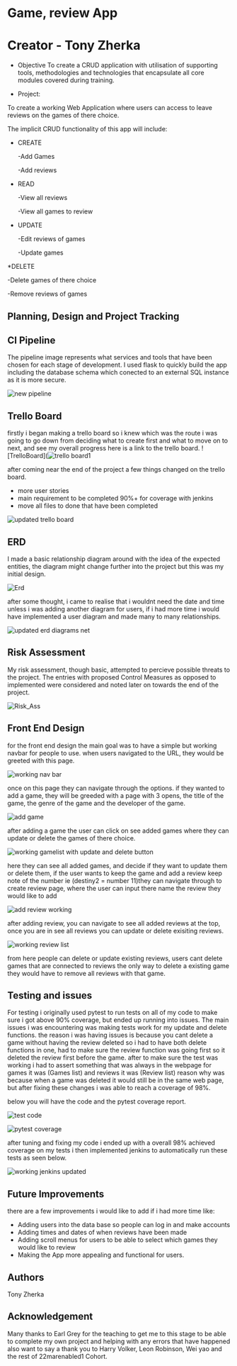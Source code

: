 # Game, review App

# Creator - Tony Zherka

* Objective
To create a CRUD application with utilisation of supporting tools,
methodologies and technologies that encapsulate all core modules
covered during training.

* Project:

To create a working Web Application where users can access to leave reviews on the games of there choice.

The implicit CRUD functionality of this app will include:

* CREATE

  -Add Games

  -Add reviews

* READ

  -View all reviews

  -View all games to review

* UPDATE

  -Edit reviews of games

  -Update games

*DELETE

  -Delete games of there choice

  -Remove reviews of games

## Planning, Design and Project Tracking

## CI Pipeline

The pipeline image represents what services and tools that have been chosen for each stage of development. I used flask to quickly build the app including the database schema which conected to an external SQL instance as it is more secure.

![new pipeline](https://user-images.githubusercontent.com/101265381/162474402-1b394371-f31b-4c32-b60b-73b6d3a8b6dd.png)


## Trello Board

firstly i began making a trello board so i knew which was the route i was going to go down from deciding what to create first and what to move on to next, and see my overall progress here is a link to the trello board. ![TrelloBoard](![trello board1](https://user-images.githubusercontent.com/101265381/162193724-7fdce9b5-5484-4bee-8383-9cef30422263.png)

after coming near the end of the project a few things changed on the trello board.

* more user stories
* main requirement to be completed 90%+ for coverage with jenkins
* move all files to done that have been completed

![updated trello board](https://user-images.githubusercontent.com/101265381/162486540-6fb2b3bb-d695-44a1-9491-1b70a36cfd23.png)


## ERD

I made a basic relationship diagram around with the idea of the expected entities, the diagram might change further into the project but this was my initial design. 

![Erd](https://user-images.githubusercontent.com/101265381/162194438-e733ae8b-c548-4a3f-b8c2-7e5a24336906.png)

after some thought, i came to realise that i wouldnt need the date and time unless i was adding another diagram for users, if i had more time i would have implemented a user diagram and made many to many relationships.

![updated erd diagrams net](https://user-images.githubusercontent.com/101265381/162431085-3bd74534-9533-4a15-900b-e6da4b7465b4.png)


## Risk Assessment

My risk assessment, though basic, attempted to percieve possible threats to the project. The entries with proposed Control Measures as opposed to implemented were considered and noted later on towards the end of the project.

![Risk_Ass](https://user-images.githubusercontent.com/101265381/162195607-c3c0ead6-f251-43a9-8da6-ac520720160a.png)

## Front End Design

for the front end design the main goal was to have a simple but working navbar for people to use.
when users navigated to the URL, they would be greeted with this page.

![working nav bar](https://user-images.githubusercontent.com/101265381/162477252-99e137c7-43a8-4d7c-bc36-ed8db203064d.png)

once on this page they can navigate through the options.
if they wanted to add a game, they will be greeded with a page with 3 opens, the title of the game, the genre of the game and the developer of the game.

![add game](https://user-images.githubusercontent.com/101265381/162478057-501970b9-d871-464d-abb5-033a3f3fa68f.png)

after adding a game the user can click on see added games where they can update or delete the games of there choice.

![working gamelist with update and delete button](https://user-images.githubusercontent.com/101265381/162478769-db1263d8-7579-4823-bdb5-9bc93fecca37.png)

here they can see all added games, and decide if they want to update them or delete them, if the user wants to keep the game and add a review keep note of the number ie (destiny2 = number 11)they can navigate through to create review page, where the user can input there name the review they would like to add

![add review working](https://user-images.githubusercontent.com/101265381/162481038-787b8c17-6814-4076-a9d8-492f40a13d69.png)

after adding review, you can navigate to see all added reviews at the top, once you are in see all reviews you can update or delete exisiting reviews.

![working review list](https://user-images.githubusercontent.com/101265381/162481296-74ef61aa-6bb3-4a87-bd0d-2b250cfe1ce1.png)

from here people can delete or update existing reviews, users cant delete games that are connected to reviews the only way to delete a existing game they would have to remove all reviews with that game.

## Testing and issues

For testing i originally used pytest to run tests on all of my code to make sure i got above 90% coverage, but ended up running into issues. The main issues i was encountering was making tests work for my update and delete functions. the reason i was having issues is because you cant delete a game without having the review deleted so i had to have both delete functions in one, had to make sure the review function was going first so it deleted the review first before the game. after to make sure the test was working i had to assert something that was always in the webpage for games it was (Games list) and reviews it was (Review list) reason why was because when a game was deleted it would still be in the same web page, but after fixing these changes i was able to reach a coverage of 98%.

below you will have the code and the pytest coverage report.

![test code](https://user-images.githubusercontent.com/101265381/162483849-c2b172f3-5e09-4971-96ed-ce8aee25c286.png)


![pytest coverage](https://user-images.githubusercontent.com/101265381/162475058-0a0e45b5-ad60-4b67-92bd-108f53c045d2.png)

after tuning and fixing my code i ended up with a overall 98% achieved coverage on my tests i then implemented jenkins to automatically run these tests as seen below.

![working jenkins updated](https://user-images.githubusercontent.com/101265381/162475409-a96600fe-9760-4b0b-9a69-34b358936e6f.png)


## Future Improvements

there are a few improvements i would like to add if i had more time like:

* Adding users into the data base so people can log in and make accounts
* Adding times and dates of when reviews have been made
* Adding scroll menus for users to be able to select which games they would like to review
* Making the App more appealing and functional for users.

## Authors

Tony Zherka

## Acknowledgement

Many thanks to Earl Grey for the teaching to get me to this stage to be able to complete my own project and helping with any errors that have happened also want to say a thank you to Harry Volker, Leon Robinson, Wei yao and the rest of 22marenabled1 Cohort.




